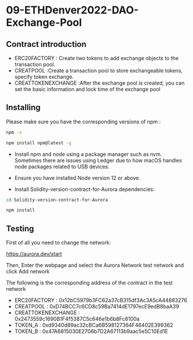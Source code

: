 # 09-ETHDenver2022-DAO-Exchange-Pool
## Contract introduction
- ERC20FACTORY : Create two tokens to add exchange objects to the transaction pool.
- CREATPOOL :Create a transaction pool to store exchangeable tokens, specify token exchange.
- CREATTOKENEXCHANGE :After the exchange pool is created, you can set the basic information and lock time of the exchange pool


## Installing

Please make sure you have the corresponding versions of npm :

```bash
npm -v
```
```bash
npm install npm@latest -g
```


- Install npm and node using a package manager such as nvm. Sometimes there are issues using Ledger due to how macOS handles node packages related to USB devices.
- Ensure you have installed Node version 12 or above.

- Install Solidity-version-contract-for-Aurora dependencies:
```bash
cd Solidity-version-contract-for-Aurora
```

```bash
npm install
```
## Testing

First of all you need to change the network:

https://aurora.dev/start

Then, Enter the webpage and select the Aurora Network test network and click Add network

The following is the corresponding address of the contract in the test network
- ERC20FACTORY : 0x12bC5979b3FC62a37cB315df3Ac3A5cA44883276 
- CREATPOOL : 0xD74BCC7c6CD8c59Ba7414dE1797ecE9edB8baA39 
- CREATTOKENEXCHANGE : 0x2473559c1690B1F4f5387C5c646e1b6b8Fc8100a 
- TOKEN_A : 0xd9340d89ac32cBCa6B598127364F46402E399362 
- TOKEN_B : 0x47A6815030E2706b7D2A67113b9aac5e5C10Ed1E 

